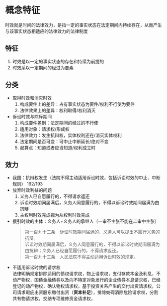 # 概念特征
时效就是时间的法律效力，是指一定的事实状态在法定期间内持续存在，从而产生与该事实状态相适应的法律效力的法律制度
## 特征
1. 时效是以一定的事实状态的存在和持续为前提的
2. 时效系以一定期间的经过为要素
## 分类
- 取得时效和消灭时效
    1. 构成要件上的差异：占有事实状态为要件/权利不行使为要件
    2. 法律效果上的差异：权利取得/权利消灭
- 诉讼时效与除斥期间  
    1. 构成要件差别：法定期间的经过的不行使
    2. 适用对象：请求权/形成权
    3. 法律效力：发生抗辩权，实体权利还在/消灭实体权利
    4. 法定期间是否可变：可中止中断延长/绝对不变
    5. 起算点：知道或者应当知道/权利成立时
## 效力
- 我国：抗辩权发生（法院不得主动适用诉讼时效，包括诉讼时效的中止、中断规则）
    192/193
- 放弃时效利益的问题  
    1. 义务人已自愿履行的，不得请求返还
    2. 诉讼时效期间届满后，义务人同意履行的，不得以诉讼时效期间届满为由抗辩
    3. 主权利时效完成视为从权利时效完成
- 援引时效的主体：义务人+义务人的承继人（一审不主张不能在二审中主张）
    >第一百九十二条  诉讼时效期间届满的，义务人可以提出不履行义务的抗辩。  
    诉讼时效期间届满后，义务人同意履行的，不得以诉讼时效期间届满为由抗辩；义务人已经自愿履行的，不得请求返还。   
    第一百九十三条  人民法院不得主动适用诉讼时效的规定。
- 不适用诉讼时效的请求权  
    法律明确规定排除适用的债权请求权，物上请求权，支付存款本金及利息，不动产物权，国债金融债券以及向不特定对象发行的企业债券本息请求权，已经登记的动产物权，确认物权请求权，基于投资关系产生的交付出资请求权，公司请求瑕疵出资股东缴付出资（**资本补足**），排除妨碍消除危险请求权，分割共有物请求权，交纳专项维修资金请求权，